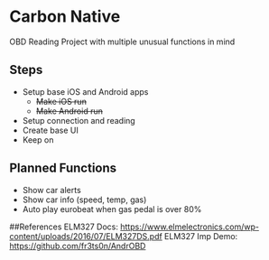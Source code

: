 # Carbon Native
OBD Reading Project with multiple unusual functions in mind

## Steps
- Setup base iOS and Android apps
  - <s>Make iOS run
  - Make Android run</s>
- Setup connection and reading
- Create base UI
- Keep on

## Planned Functions
- Show car alerts
- Show car info (speed, temp, gas)
- Auto play eurobeat when gas pedal is over 80%

##References
ELM327 Docs: https://www.elmelectronics.com/wp-content/uploads/2016/07/ELM327DS.pdf
ELM327 Imp Demo: https://github.com/fr3ts0n/AndrOBD
